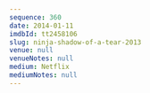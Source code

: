```yaml
---
sequence: 360
date: 2014-01-11
imdbId: tt2458106
slug: ninja-shadow-of-a-tear-2013
venue: null
venueNotes: null
medium: Netflix
mediumNotes: null
---
```

